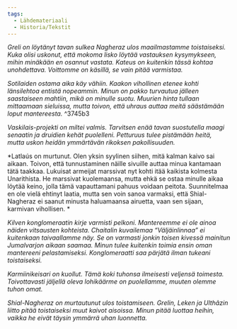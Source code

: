 ```yaml
---
tags:
  - Lähdemateriaali
  - Historia/Tekstit
---
```


*Greli on löytänyt tavan sulkea Nagheraz ulos maailmastamme toistaiseksi. Kuka olisi uskonut, että mokoma lisko löytää vastauksen kysymykseen, mihin minäkään en osannut vastata. Kateus on kuitenkin tässä kohtaa unohdettava. Voittomme on käsillä, se vain pitää varmistaa.*

*Sotilaiden ostama aika käy vähiin. Kaakon vihollinen etenee kohti länsilehtoa entistä nopeammin. Minun on pakko turvautua jälleen saastaiseen mahtiin, mikä on minulle suotu. Muurien hinta tullaan mittaamaan sieluissa, mutta toivon, että uhraus auttaa meitä säästämään loput mantereesta.* ^3745b3

*Vaskilais-projekti on miltei valmis. Tarvitsen enää tavan suostutella maagi senaatin ja druidien kehät puolelleni. Petturuus tulee pistämään heitä, mutta uskon heidän ymmärtävän rikoksen pakollisuuden.*

*Latlaús on murtunut. Olen yksin syylinen siihen, mitä kalman kaivo sai aikaan. Toivon, että tunnustaminen näille sivuille auttaa minua kantamaan tätä taakkaa. Lukuisat armeijat marssivat nyt kohti itää kaikista kolmesta Unarithista. He marssivat kuolemaansa, mutta ehkä se ostaa minulle aikaa löytää keino, jolla tämä vapauttamani pahuus voidaan peitota. Suunnitelmaa en ole vielä ehtinyt laatia, mutta sen voin sanoa varmaksi, että Shial-Nagheraz ei saanut minusta haluamaansa airuetta, vaan sen sijaan, karmivan vihollisen. *

*Kilven konglomeraatin kirje varmisti pelkoni. Mantereemme ei ole ainoa näiden vitsausten kohteista. Chaitalin kuvailemaa “Väljäinlinnaa” ei kuitenkaan taivaallamme näy. Se on varmasti jonkin toisen kivessä mainitun Jumalvarjon aikaan saamaa. Minun tulee kuitenkin toimia ensin oman mantereeni pelastamiseksi. Konglomeraatti saa pärjätä ilman tukeani toistaiseksi.*

*Karmiinikeisari on kuollut. Tämä koki tuhonsa ilmeisesti veljensä toimesta. Toivottavasti jäljellä oleva lohikäärme on puolellamme, muuten olemme tuhon omat.*

*Shial-Nagheraz on murtautunut ulos toistamiseen. Grelin, Leken ja Ulthâzin liitto pitää toistaiseksi muut kaivot aisoissa. Minun pitää luottaa heihin, vaikka he eivät täysin ymmärrä uhan luonnetta.*